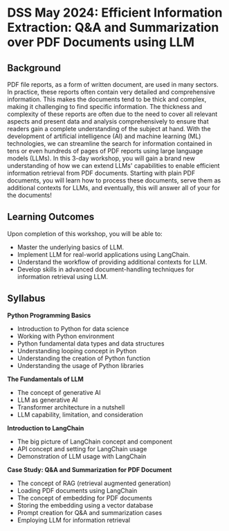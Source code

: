 # DSS May 2024: Efficient Information Extraction: Q&A and Summarization over PDF Documents using LLM

## Background

PDF file reports, as a form of written document, are used in many sectors. In practice, these reports often contain very detailed and comprehensive information. This makes the documents tend to be thick and complex, making it challenging to find specific information. The thickness and complexity of these reports are often due to the need to cover all relevant aspects and present data and analysis comprehensively to ensure that readers gain a complete understanding of the subject at hand.
With the development of artificial intelligence (AI) and machine learning (ML) technologies, we can streamline the search for information contained in tens or even hundreds of pages of PDF reports using large language models (LLMs). In this 3-day workshop, you will gain a brand new understanding of how we can extend LLMs' capabilities to enable efficient information retrieval from PDF documents. Starting with plain PDF documents, you will learn how to process these documents, serve them as additional contexts for LLMs, and eventually, this will answer all of your for the documents!

## Learning Outcomes

Upon completion of this workshop, you will be able to:
* Master the underlying basics of LLM.
* Implement LLM for real-world applications using LangChain.
* Understand the workflow of providing additional contexts for LLM.
* Develop skills in advanced document-handling techniques for information retrieval using LLM.

## Syllabus

**Python Programming Basics**
* Introduction to Python for data science
* Working with Python environment
* Python fundamental data types and data structures
* Understanding looping concept in Python
* Understanding the creation of Python function
* Understanding the usage of Python libraries

**The Fundamentals of LLM**
* The concept of generative AI 
* LLM as generative AI 
* Transformer architecture in a nutshell
* LLM capability, limitation, and consideration

**Introduction to LangChain**
* The big picture of LangChain concept and component
* API concept and setting for LangChain usage
* Demonstration of LLM usage with LangChain

**Case Study: Q&A and Summarization for PDF Document**
* The concept of RAG (retrieval augmented generation)
* Loading PDF documents using LangChain
* The concept of embedding for PDF documents
* Storing the embedding using a vector database
* Prompt creation for Q&A and summarization cases
* Employing LLM for information retrieval


